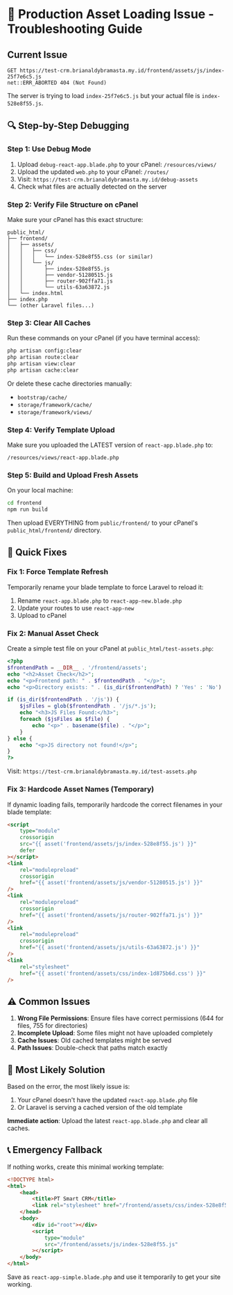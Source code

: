 # 🚨 Production Asset Loading Issue - Troubleshooting Guide

## Current Issue

```
GET https://test-crm.brianaldybramasta.my.id/frontend/assets/js/index-25f7e6c5.js
net::ERR_ABORTED 404 (Not Found)
```

The server is trying to load `index-25f7e6c5.js` but your actual file is `index-528e8f55.js`.

## 🔍 Step-by-Step Debugging

### Step 1: Use Debug Mode

1. Upload `debug-react-app.blade.php` to your cPanel: `/resources/views/`
2. Upload the updated `web.php` to your cPanel: `/routes/`
3. Visit: `https://test-crm.brianaldybramasta.my.id/debug-assets`
4. Check what files are actually detected on the server

### Step 2: Verify File Structure on cPanel

Make sure your cPanel has this exact structure:

```
public_html/
├── frontend/
│   ├── assets/
│   │   ├── css/
│   │   │   └── index-528e8f55.css (or similar)
│   │   └── js/
│   │       ├── index-528e8f55.js
│   │       ├── vendor-51280515.js
│   │       ├── router-902ffa71.js
│   │       └── utils-63a63872.js
│   └── index.html
├── index.php
└── (other Laravel files...)
```

### Step 3: Clear All Caches

Run these commands on your cPanel (if you have terminal access):

```bash
php artisan config:clear
php artisan route:clear
php artisan view:clear
php artisan cache:clear
```

Or delete these cache directories manually:

-   `bootstrap/cache/`
-   `storage/framework/cache/`
-   `storage/framework/views/`

### Step 4: Verify Template Upload

Make sure you uploaded the LATEST version of `react-app.blade.php` to:

```
/resources/views/react-app.blade.php
```

### Step 5: Build and Upload Fresh Assets

On your local machine:

```bash
cd frontend
npm run build
```

Then upload EVERYTHING from `public/frontend/` to your cPanel's `public_html/frontend/` directory.

## 🔧 Quick Fixes

### Fix 1: Force Template Refresh

Temporarily rename your blade template to force Laravel to reload it:

1. Rename `react-app.blade.php` to `react-app-new.blade.php`
2. Update your routes to use `react-app-new`
3. Upload to cPanel

### Fix 2: Manual Asset Check

Create a simple test file on your cPanel at `public_html/test-assets.php`:

```php
<?php
$frontendPath = __DIR__ . '/frontend/assets';
echo "<h2>Asset Check</h2>";
echo "<p>Frontend path: " . $frontendPath . "</p>";
echo "<p>Directory exists: " . (is_dir($frontendPath) ? 'Yes' : 'No') . "</p>";

if (is_dir($frontendPath . '/js')) {
    $jsFiles = glob($frontendPath . '/js/*.js');
    echo "<h3>JS Files Found:</h3>";
    foreach ($jsFiles as $file) {
        echo "<p>" . basename($file) . "</p>";
    }
} else {
    echo "<p>JS directory not found!</p>";
}
?>
```

Visit: `https://test-crm.brianaldybramasta.my.id/test-assets.php`

### Fix 3: Hardcode Asset Names (Temporary)

If dynamic loading fails, temporarily hardcode the correct filenames in your blade template:

```html
<script
    type="module"
    crossorigin
    src="{{ asset('frontend/assets/js/index-528e8f55.js') }}"
    defer
></script>
<link
    rel="modulepreload"
    crossorigin
    href="{{ asset('frontend/assets/js/vendor-51280515.js') }}"
/>
<link
    rel="modulepreload"
    crossorigin
    href="{{ asset('frontend/assets/js/router-902ffa71.js') }}"
/>
<link
    rel="modulepreload"
    crossorigin
    href="{{ asset('frontend/assets/js/utils-63a63872.js') }}"
/>
<link
    rel="stylesheet"
    href="{{ asset('frontend/assets/css/index-1d875b6d.css') }}"
/>
```

## ⚠️ Common Issues

1. **Wrong File Permissions**: Ensure files have correct permissions (644 for files, 755 for directories)
2. **Incomplete Upload**: Some files might not have uploaded completely
3. **Cache Issues**: Old cached templates might be served
4. **Path Issues**: Double-check that paths match exactly

## 🎯 Most Likely Solution

Based on the error, the most likely issue is:

1. Your cPanel doesn't have the updated `react-app.blade.php` file
2. Or Laravel is serving a cached version of the old template

**Immediate action**: Upload the latest `react-app.blade.php` and clear all caches.

## 📞 Emergency Fallback

If nothing works, create this minimal working template:

```html
<!DOCTYPE html>
<html>
    <head>
        <title>PT Smart CRM</title>
        <link rel="stylesheet" href="/frontend/assets/css/index-528e8f55.css" />
    </head>
    <body>
        <div id="root"></div>
        <script
            type="module"
            src="/frontend/assets/js/index-528e8f55.js"
        ></script>
    </body>
</html>
```

Save as `react-app-simple.blade.php` and use it temporarily to get your site working.
